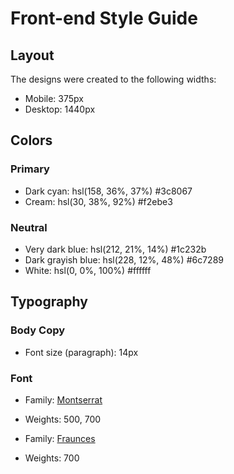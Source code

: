 # Front-end Style Guide

## Layout

The designs were created to the following widths:

- Mobile: 375px
- Desktop: 1440px

## Colors

### Primary

- Dark cyan: hsl(158, 36%, 37%) #3c8067
- Cream: hsl(30, 38%, 92%) #f2ebe3

### Neutral

- Very dark blue: hsl(212, 21%, 14%)  	#1c232b
- Dark grayish blue: hsl(228, 12%, 48%) #6c7289
- White: hsl(0, 0%, 100%)  	#ffffff

## Typography

### Body Copy

- Font size (paragraph): 14px

### Font

- Family: [Montserrat](https://fonts.google.com/specimen/Montserrat)
- Weights: 500, 700

- Family: [Fraunces](https://fonts.google.com/specimen/Fraunces)
- Weights: 700
